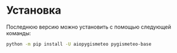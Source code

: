 # Установка

Последнюю версию можно установить с помощью следующей команды:

```bash
python -m pip install -U aiopygismeteo pygismeteo-base
```

